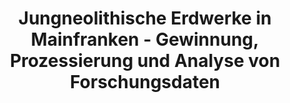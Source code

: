 ---
title: Jungneolithische Erdwerke in Mainfranken - Gewinnung, Prozessierung und Analyse von Forschungsdaten
lehrende: Ostermeier, Nils
einrichtung: Julius-Maximilians-Universität Würzburg
stadt: Würzburg
studiengang: Vor- und Frühgeschichtliche Archäologie
lv-typ: Seminar
link: https://wuestudy.zv.uni-wuerzburg.de/qisserver/pages/startFlow.xhtml?_flowId=showCourseCatalog-flow&_flowExecutionKey=e1s4
zielgruppe:
  - BA
  - MA

inhalte:
  - 3D-Modellierung
  - Software und Tools
  - Spatial Analysis
  - Visualisierung
  - GIS
  - Bildbearbeitung
  - Digitale Dokumentation
  - Digitale Ressourcen
  - Archivierung
  - Digitale Datenauswertung
  - Digitalisierung
---